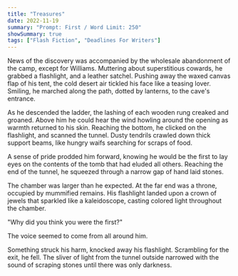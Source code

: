 ```yaml
---
title: "Treasures"
date: 2022-11-19
summary: "Prompt: First / Word Limit: 250"
showSummary: true
tags: ["Flash Fiction", "Deadlines For Writers"]
---
```


News of the discovery was accompanied by the wholesale abandonment of the camp, except for Williams. Muttering about superstitious cowards, he grabbed a flashlight, and a leather satchel. Pushing away the waxed canvas flap of his tent, the cold desert air tickled his face like a teasing lover. Smiling, he marched along the path, dotted by lanterns, to the cave's entrance.

As he descended the ladder, the lashing of each wooden rung creaked and groaned. Above him he could hear the wind howling around the opening as warmth returned to his skin. Reaching the bottom, he clicked on the flashlight, and scanned the tunnel. Dusty tendrils crawled down thick support beams, like hungry waifs searching for scraps of food. 

A sense of pride prodded him forward, knowing he would be the first to lay eyes on the contents of the tomb that had eluded all others. Reaching the end of the tunnel, he squeezed through a narrow gap of hand laid stones. 

The chamber was larger than he expected. At the far end was a throne, occupied by mummified remains. His flashlight landed upon a crown of jewels that sparkled like a kaleidoscope, casting colored light throughout the chamber. 

"Why did you think you were the first?"

The voice seemed to come from all around him.

Something struck his harm, knocked away his flashlight. Scrambling for the exit, he fell. The sliver of light from the tunnel outside narrowed with the sound of scraping stones until there was only darkness.
